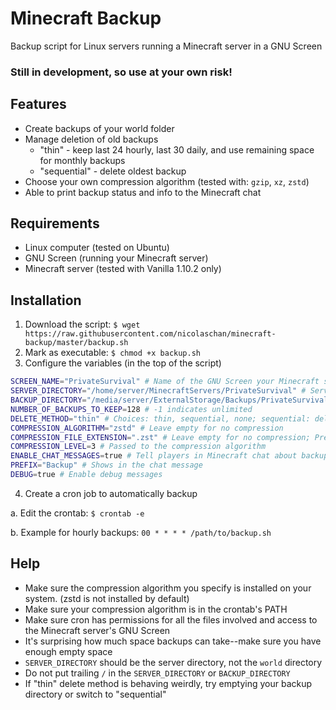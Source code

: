 # Minecraft Backup
Backup script for Linux servers running a Minecraft server in a GNU Screen

### Still in development, so use at your own risk!

## Features
- Create backups of your world folder
- Manage deletion of old backups
  - "thin" - keep last 24 hourly, last 30 daily, and use remaining space for monthly backups
  - "sequential" - delete oldest backup
- Choose your own compression algorithm (tested with: `gzip`, `xz`, `zstd`)
- Able to print backup status and info to the Minecraft chat

## Requirements
- Linux computer (tested on Ubuntu)
- GNU Screen (running your Minecraft server)
- Minecraft server (tested with Vanilla 1.10.2 only)

## Installation
1. Download the script: `$ wget https://raw.githubusercontent.com/nicolaschan/minecraft-backup/master/backup.sh`
2. Mark as executable: `$ chmod +x backup.sh`
3. Configure the variables (in the top of the script)

  ```bash
SCREEN_NAME="PrivateSurvival" # Name of the GNU Screen your Minecraft server is running in
SERVER_DIRECTORY="/home/server/MinecraftServers/PrivateSurvival" # Server directory, NOT the world; world is SERVER_DIRECTORY/world
BACKUP_DIRECTORY="/media/server/ExternalStorage/Backups/PrivateSurvivalBackups" # Directory to save backups in
NUMBER_OF_BACKUPS_TO_KEEP=128 # -1 indicates unlimited
DELETE_METHOD="thin" # Choices: thin, sequential, none; sequential: delete oldest; thin: keep last 24 hourly, last 30 daily, and monthly (use with 1 hr cron interval)
COMPRESSION_ALGORITHM="zstd" # Leave empty for no compression
COMPRESSION_FILE_EXTENSION=".zst" # Leave empty for no compression; Precede with a . (for example: ".gz")
COMPRESSION_LEVEL=3 # Passed to the compression algorithm
ENABLE_CHAT_MESSAGES=true # Tell players in Minecraft chat about backup status
PREFIX="Backup" # Shows in the chat message
DEBUG=true # Enable debug messages
  ```
4. Create a cron job to automatically backup

  a. Edit the crontab: `$ crontab -e`
  
  b. Example for hourly backups: `00 * * * * /path/to/backup.sh`
  
## Help
- Make sure the compression algorithm you specify is installed on your system. (zstd is not installed by default)
- Make sure your compression algorithm is in the crontab's PATH
- Make sure cron has permissions for all the files involved and access to the Minecraft server's GNU Screen
- It's surprising how much space backups can take--make sure you have enough empty space
- `SERVER_DIRECTORY` should be the server directory, not the `world` directory
- Do not put trailing `/` in the `SERVER_DIRECTORY` or `BACKUP_DIRECTORY`
- If "thin" delete method is behaving weirdly, try emptying your backup directory or switch to "sequential"

